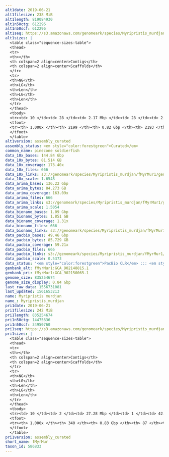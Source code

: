 ```yaml
---
alt1date: 2019-06-21
alt1filesize: 238 MiB
alt1length: 819084930
alt1n50ctg: 612296
alt1n50scf: 612296
alt1seq: https://s3.amazonaws.com/genomeark/species/Myripristis_murdjan/fMyrMur1/assembly_curated/fMyrMur1.alt.cur.20190621.fasta.gz
alt1sizes: |
  <table class="sequence-sizes-table">
  <thead>
  <tr>
  <th></th>
  <th colspan=2 align=center>Contigs</th>
  <th colspan=2 align=center>Scaffolds</th>
  </tr>
  <tr>
  <th>NG</th>
  <th>LG</th>
  <th>Len</th>
  <th>LG</th>
  <th>Len</th>
  </tr>
  </thead>
  <tbody>
  <tr><td> 10 </td><td> 28 </td><td> 2.17 Mbp </td><td> 28 </td><td> 2.19 Mbp </td></tr>  <tr><td> 20 </td><td> 75 </td><td> 1.38 Mbp </td><td> 74 </td><td> 1.39 Mbp </td></tr>  <tr><td> 30 </td><td> 144 </td><td> 1.03 Mbp </td><td> 143 </td><td> 1.03 Mbp </td></tr>  <tr><td> 40 </td><td> 236 </td><td> 0.79 Mbp </td><td> 235 </td><td> 0.79 Mbp </td></tr>  <tr style="background-color:#cccccc;"><td> 50 </td><td> 353 </td><td> 0.61 Mbp </td><td> 352 </td><td> 0.61 Mbp </td></tr>  <tr><td> 60 </td><td> 506 </td><td> 487.33 Kbp </td><td> 505 </td><td> 487.33 Kbp </td></tr>  <tr><td> 70 </td><td> 691 </td><td> 394.59 Kbp </td><td> 690 </td><td> 394.59 Kbp </td></tr>  <tr><td> 80 </td><td> 930 </td><td> 291.95 Kbp </td><td> 929 </td><td> 292.76 Kbp </td></tr>  <tr><td> 90 </td><td> 1284 </td><td> 183.65 Kbp </td><td> 1282 </td><td> 183.83 Kbp </td></tr>  <tr><td> 100 </td><td> 2198 </td><td> 481  bp </td><td> 2192 </td><td> 810  bp </td></tr>  </tbody>
  <tfoot>
  <tr><th> 1.000x </th><th> 2199 </th><th> 0.82 Gbp </th><th> 2193 </th><th> 0.82 Gbp </th></tr>
  </tfoot>
  </table>
alt1version: assembly_curated
assembly_status: <em style="color:forestgreen">Curated</em>
common_name: pinecone soldierfish
data_10x_bases: 144.84 Gbp
data_10x_bytes: 81.514 GB
data_10x_coverage: 173.40x
data_10x_files: 666
data_10x_links: s3://genomeark/species/Myripristis_murdjan/fMyrMur1/genomic_data/10x/<br>
data_10x_scale: 1.6548
data_arima_bases: 136.22 Gbp
data_arima_bytes: 84.273 GB
data_arima_coverage: 163.09x
data_arima_files: 666
data_arima_links: s3://genomeark/species/Myripristis_murdjan/fMyrMur1/genomic_data/arima/<br>
data_arima_scale: 1.5054
data_bionano_bases: 1.09 Gbp
data_bionano_bytes: 1.851 GB
data_bionano_coverage: 1.31x
data_bionano_files: 666
data_bionano_links: s3://genomeark/species/Myripristis_murdjan/fMyrMur1/genomic_data/bionano/<br>
data_pacbio_bases: 49.46 Gbp
data_pacbio_bytes: 85.729 GB
data_pacbio_coverage: 59.21x
data_pacbio_files: 666
data_pacbio_links: s3://genomeark/species/Myripristis_murdjan/fMyrMur1/genomic_data/pacbio/<br>
data_pacbio_scale: 0.5373
data_status: '<em style="color:forestgreen">PacBio CLR</em> ::: <em style="color:forestgreen">10x</em> ::: <em style="color:forestgreen">Bionano</em> ::: <em style="color:forestgreen">Arima</em>'
genbank_alt: fMyrMur1:GCA_902148815.1
genbank_pri: fMyrMur1:GCA_902150065.1
genome_size: 835254674
genome_size_display: 0.84 Gbp
last_raw_data: 1556731081
last_updated: 1561653213
name: Myripristis murdjan
name_: Myripristis_murdjan
pri1date: 2019-06-21
pri1filesize: 242 MiB
pri1length: 835254674
pri1n50ctg: 14475636
pri1n50scf: 34950760
pri1seq: https://s3.amazonaws.com/genomeark/species/Myripristis_murdjan/fMyrMur1/assembly_curated/fMyrMur1.pri.cur.20190621.fasta.gz
pri1sizes: |
  <table class="sequence-sizes-table">
  <thead>
  <tr>
  <th></th>
  <th colspan=2 align=center>Contigs</th>
  <th colspan=2 align=center>Scaffolds</th>
  </tr>
  <tr>
  <th>NG</th>
  <th>LG</th>
  <th>Len</th>
  <th>LG</th>
  <th>Len</th>
  </tr>
  </thead>
  <tbody>
  <tr><td> 10 </td><td> 2 </td><td> 27.28 Mbp </td><td> 1 </td><td> 42.40 Mbp </td></tr>  <tr><td> 20 </td><td> 6 </td><td> 24.31 Mbp </td><td> 3 </td><td> 39.21 Mbp </td></tr>  <tr><td> 30 </td><td> 9 </td><td> 20.03 Mbp </td><td> 6 </td><td> 36.53 Mbp </td></tr>  <tr><td> 40 </td><td> 14 </td><td> 17.27 Mbp </td><td> 8 </td><td> 35.81 Mbp </td></tr>  <tr style="background-color:#cccccc;"><td> 50 </td><td> 19 </td><td style="background-color:#88ff88;"> 14.48 Mbp </td><td> 10 </td><td style="background-color:#88ff88;"> 34.95 Mbp </td></tr>  <tr><td> 60 </td><td> 27 </td><td> 8.34 Mbp </td><td> 13 </td><td> 33.92 Mbp </td></tr>  <tr><td> 70 </td><td> 39 </td><td> 5.79 Mbp </td><td> 15 </td><td> 33.42 Mbp </td></tr>  <tr><td> 80 </td><td> 57 </td><td> 3.78 Mbp </td><td> 18 </td><td> 31.82 Mbp </td></tr>  <tr><td> 90 </td><td> 89 </td><td> 1.76 Mbp </td><td> 20 </td><td> 29.23 Mbp </td></tr>  <tr><td> 100 </td><td> 339 </td><td> 862  bp </td><td> 86 </td><td> 862  bp </td></tr>  </tbody>
  <tfoot>
  <tr><th> 1.000x </th><th> 340 </th><th> 0.83 Gbp </th><th> 87 </th><th> 0.84 Gbp </th></tr>
  </tfoot>
  </table>
pri1version: assembly_curated
short_name: fMyrMur
taxon_id: 586833
---
```

